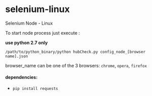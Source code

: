 # selenium-linux
Selenium Node - Linux

To start node process just execute :

**use python 2.7 only**

`/path/to/python_binary/python hubCheck.py config_node_[browser name].json`


browser_name can be one of the 3 browsers: `chrome`, `opera`, `firefox`

#### dependencies:
- `pip install requests`

